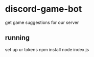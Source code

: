 # discord-game-bot
get game suggestions for our server

## running
set up ur tokens
npm install
node index.js
